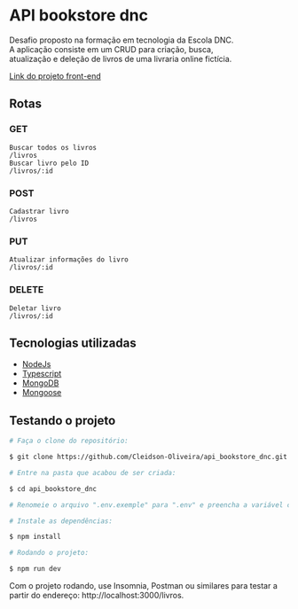 # API bookstore dnc
Desafio proposto na formação em tecnologia da Escola DNC. </br>
A aplicação consiste em um CRUD para criação, busca, </br>
atualização e deleção de livros de uma livraria online fictícia.

[Link do projeto front-end](https://github.com/vitormigoto/projeto-react-dnc)

## Rotas
### GET
    Buscar todos os livros
    /livros       
    Buscar livro pelo ID
    /livros/:id   
### POST
    Cadastrar livro
    /livros
### PUT
    Atualizar informações do livro
    /livros/:id
### DELETE
    Deletar livro
    /livros/:id

## Tecnologias utilizadas

- [NodeJs](https://nodejs.org)
- [Typescript](https://www.typescriptlang.org/docs/)
- [MongoDB](https://www.mongodb.com)
- [Mongoose](https://mongoosejs.com/)

## Testando o projeto

```bash
# Faça o clone do repositório:

$ git clone https://github.com/Cleidson-Oliveira/api_bookstore_dnc.git

# Entre na pasta que acabou de ser criada:

$ cd api_bookstore_dnc

# Renomeie o arquivo ".env.exemple" para ".env" e preencha a variável com a URL de conecção ao cluster do MongoDB.

# Instale as dependências:

$ npm install

# Rodando o projeto:

$ npm run dev
```

Com o projeto rodando, use Insomnia, Postman ou similares para testar a partir do endereço: http://localhost:3000/livros.
